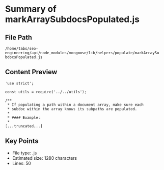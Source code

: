 # Summary of markArraySubdocsPopulated.js
  
## File Path
`/home/tabs/seo-engineering/api/node_modules/mongoose/lib/helpers/populate/markArraySubdocsPopulated.js`

## Content Preview
```
'use strict';

const utils = require('../../utils');

/**
 * If populating a path within a document array, make sure each
 * subdoc within the array knows its subpaths are populated.
 *
 * #### Example:
 *
[...truncated...]
```

## Key Points
- File type: .js
- Estimated size: 1280 characters
- Lines: 50
